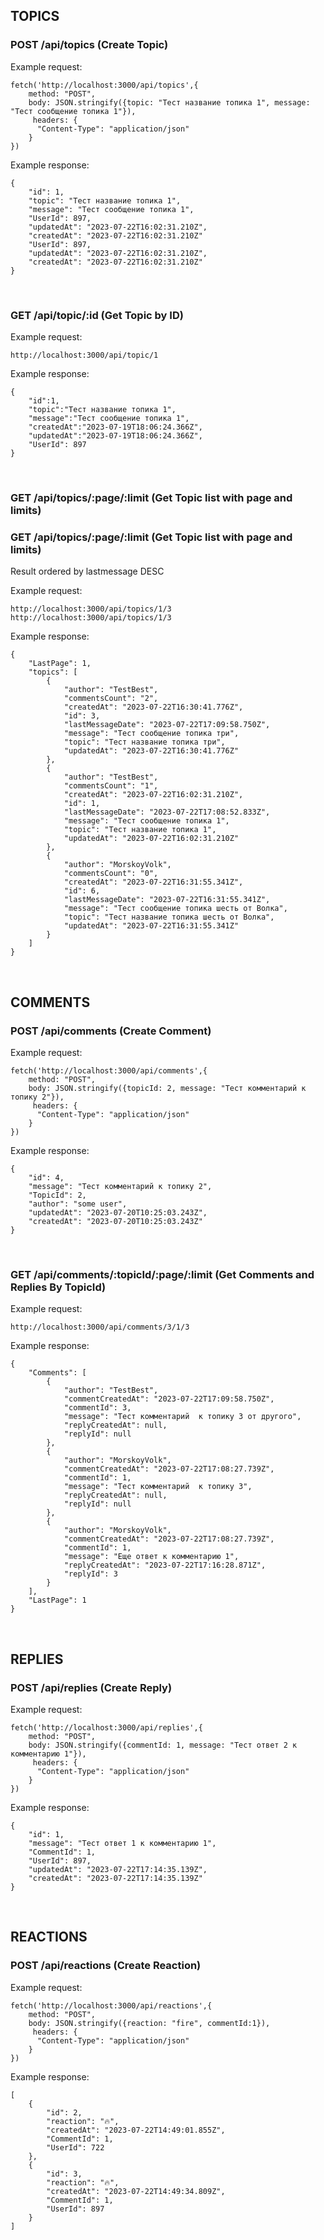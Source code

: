 ## TOPICS
### POST /api/topics (Create Topic)
Example request:
```
fetch('http://localhost:3000/api/topics',{
	method: "POST",
	body: JSON.stringify({topic: "Тест название топика 1", message: "Тест сообщение топика 1"}),
	 headers: {
      "Content-Type": "application/json"
    }
})
```
Example response:

```
{
    "id": 1,
    "topic": "Тест название топика 1",
    "message": "Тест сообщение топика 1",
    "UserId": 897,
    "updatedAt": "2023-07-22T16:02:31.210Z",
    "createdAt": "2023-07-22T16:02:31.210Z"
    "UserId": 897,
    "updatedAt": "2023-07-22T16:02:31.210Z",
    "createdAt": "2023-07-22T16:02:31.210Z"
}
```
<br>

### GET /api/topic/:id (Get Topic by ID)

Example request:
```
http://localhost:3000/api/topic/1
```
Example response:

```
{
    "id":1,
    "topic":"Тест название топика 1",
    "message":"Тест сообщение топика 1",
    "createdAt":"2023-07-19T18:06:24.366Z",
    "updatedAt":"2023-07-19T18:06:24.366Z",
    "UserId": 897
}

```
</br>

### GET /api/topics/:page/:limit (Get Topic list with page and limits)
### GET /api/topics/:page/:limit (Get Topic list with page and limits)

Result ordered by lastmessage DESC

Example request:
```
http://localhost:3000/api/topics/1/3
http://localhost:3000/api/topics/1/3
```
Example response:

```
{
    "LastPage": 1,
    "topics": [
        {
            "author": "TestBest",
            "commentsCount": "2",
            "createdAt": "2023-07-22T16:30:41.776Z",
            "id": 3,
            "lastMessageDate": "2023-07-22T17:09:58.750Z",
            "message": "Тест сообщение топика три",
            "topic": "Тест название топика три",
            "updatedAt": "2023-07-22T16:30:41.776Z"
        },
        {
            "author": "TestBest",
            "commentsCount": "1",
            "createdAt": "2023-07-22T16:02:31.210Z",
            "id": 1,
            "lastMessageDate": "2023-07-22T17:08:52.833Z",
            "message": "Тест сообщение топика 1",
            "topic": "Тест название топика 1",
            "updatedAt": "2023-07-22T16:02:31.210Z"
        },
        {
            "author": "MorskoyVolk",
            "commentsCount": "0",
            "createdAt": "2023-07-22T16:31:55.341Z",
            "id": 6,
            "lastMessageDate": "2023-07-22T16:31:55.341Z",
            "message": "Тест сообщение топика шесть от Волка",
            "topic": "Тест название топика шесть от Волка",
            "updatedAt": "2023-07-22T16:31:55.341Z"
        }
    ]
}

```
</br>

## COMMENTS
### POST /api/comments (Create Comment)

Example request:
```
fetch('http://localhost:3000/api/comments',{
	method: "POST",
	body: JSON.stringify({topicId: 2, message: "Тест комментарий к топику 2"}),
	 headers: {
      "Content-Type": "application/json"
    }
})
```
Example response:

```
{
    "id": 4,
    "message": "Тест комментарий к топику 2",
    "TopicId": 2,
    "author": "some user",
    "updatedAt": "2023-07-20T10:25:03.243Z",
    "createdAt": "2023-07-20T10:25:03.243Z"
}
```
<br>

### GET /api/comments/:topicId/:page/:limit (Get Comments and Replies By TopicId)

Example request:
```
http://localhost:3000/api/comments/3/1/3
```
Example response:

```
{
    "Comments": [
        {
            "author": "TestBest",
            "commentCreatedAt": "2023-07-22T17:09:58.750Z",
            "commentId": 3,
            "message": "Тест комментарий  к топику 3 от другого",
            "replyCreatedAt": null,
            "replyId": null
        },
        {
            "author": "MorskoyVolk",
            "commentCreatedAt": "2023-07-22T17:08:27.739Z",
            "commentId": 1,
            "message": "Тест комментарий  к топику 3",
            "replyCreatedAt": null,
            "replyId": null
        },
        {
            "author": "MorskoyVolk",
            "commentCreatedAt": "2023-07-22T17:08:27.739Z",
            "commentId": 1,
            "message": "Еще ответ к комментарию 1",
            "replyCreatedAt": "2023-07-22T17:16:28.871Z",
            "replyId": 3
        }
    ],
    "LastPage": 1
}
```
<br>

## REPLIES
### POST /api/replies (Create Reply)

Example request:
```
fetch('http://localhost:3000/api/replies',{
	method: "POST",
	body: JSON.stringify({commentId: 1, message: "Тест ответ 2 к комментарию 1"}),
	 headers: {
      "Content-Type": "application/json"
    }
})
```
Example response:

```
{
    "id": 1,
    "message": "Тест ответ 1 к комментарию 1",
    "CommentId": 1,
    "UserId": 897,
    "updatedAt": "2023-07-22T17:14:35.139Z",
    "createdAt": "2023-07-22T17:14:35.139Z"
}
```
<br>

## REACTIONS
### POST /api/reactions (Create Reaction)

Example request:
```
fetch('http://localhost:3000/api/reactions',{
	method: "POST",
	body: JSON.stringify({reaction: "fire", commentId:1}),
	 headers: {
      "Content-Type": "application/json"
    }
})
```
Example response:

```
[
    {
        "id": 2,
        "reaction": "🔥",
        "createdAt": "2023-07-22T14:49:01.855Z",
        "CommentId": 1,
        "UserId": 722
    },
    {
        "id": 3,
        "reaction": "🔥",
        "createdAt": "2023-07-22T14:49:34.809Z",
        "CommentId": 1,
        "UserId": 897
    }
]
```
<br>
